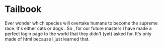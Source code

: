 # Tailbook
Ever wonder which species will overtake humans to become the supreme race.
It's either cats or dogs .
So , for our future masters I have made a perfect login page to the world that they didn't (yet) asked for.
It's only made of html because i just learned that.
